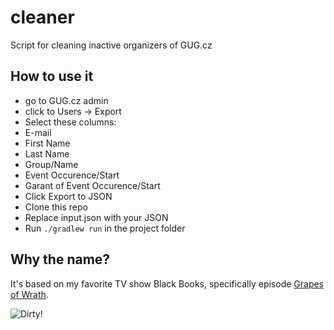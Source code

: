 # cleaner
Script for cleaning inactive organizers of GUG.cz
## How to use it
 - go to GUG.cz admin
 - click to Users -> Export
 - Select these columns:
  - E-mail
  - First Name
  - Last Name
  - Group/Name
  - Event Occurence/Start
  - Garant of Event Occurence/Start
 - Click Export to JSON
 - Clone this repo
 - Replace input.json with your JSON
 - Run `./gradlew run` in the project folder
 
## Why the name?
It's based on my favorite TV show Black Books, specifically episode [Grapes of Wrath](https://www.youtube.com/watch?v=C4wBLUBa8YI).

![Dirty!](https://s-media-cache-ak0.pinimg.com/564x/b0/56/29/b05629bd2a62114d9fc8c79311ac63da.jpg)

